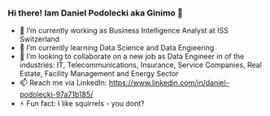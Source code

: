 ### Hi there! Iam Daniel Podolecki aka Ginimo 👋

- 🔭 I’m currently working as Business Intelligence Analyst at ISS Switzerland
- 🌱 I’m currently learning Data Science and Data Engieering
- 👯 I’m looking to collaborate on a new job as Data Engineer in of the industries: IT, Telecommunications, Insurance, Service Companies, Real Estate, Facility Management and Energy Sector
- 📫 Reach me via LinkedIn: https://www.linkedin.com/in/daniel-podolecki-97a71b185/
- ⚡ Fun fact: I like squirrels - you dont?
